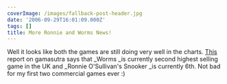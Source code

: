 ```yaml
---
coverImage: /images/fallback-post-header.jpg
date: '2006-09-29T16:01:09.000Z'
tags: []
title: More Ronnie and Worms News!
---
```


Well it looks like both the games are still doing very well in the charts. [This](https://www.gamasutra.com/php-bin/news_index.php?story=10685) report on gamasutra says that \_Worms \_is currently second highest selling game in the UK and \_Ronnie O'Sullivan's Snooker \_is currently 6th. Not bad for my first two commercial games ever :)
